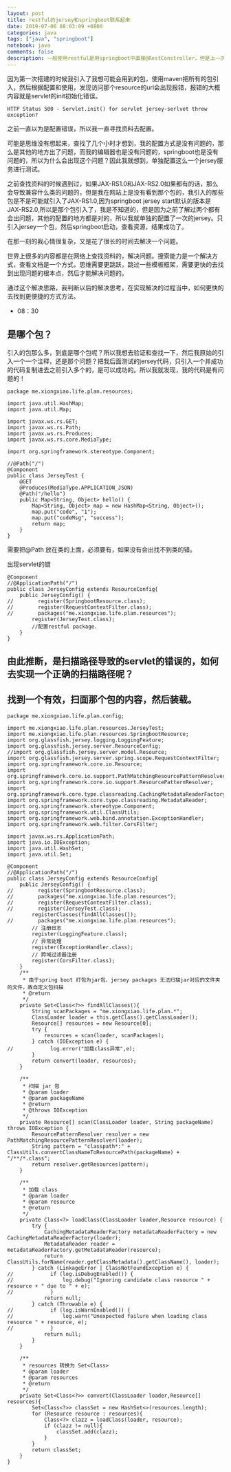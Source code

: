 ```yaml
---
layout: post
title: restful的jersey和springboot联系起来 
date: 2019-07-06 08:03:09 +0800 
categories: java 
tags: ["java", "springboot"]
notebook: java
comments: false
description: 一般使用restful是用springboot中直接@RestConstroller，但是上一次想学习JSR311去了解的这一个jersey，想去具体实现一下这个功能特点，所以去学习。环境搭建的时候因为JAX-RS1.0和JAX-RS2.0出现了问题（可能），所以记录一下过程。实际是扫描包的问题。
---
```

因为第一次搭建的时候我引入了我想可能会用到的包，使用maven把所有的包引入，然后根据配置和使用，发现访问那个resource的url会出现报错，报错的大概内容就是servlet的init初始化错误。
```
HTTP Status 500 - Servlet.init() for servlet jersey-serlvet threw exception?
```

之前一直以为是配置错误，所以我一直寻找资料去配置。

可能是思维没有想起来，查找了几个小时才想到，我的配置方式是没有问题的，那么是其他的地方出了问题，而我的编辑器也是没有问题的，springboot也是没有问题的，所以为什么会出现这个问题？因此我就想到，单独配置这么一个jersey服务进行测试。

之前查找资料的时候遇到过，如果JAX-RS1.0和JAX-RS2.0如果都有的话，那么会导致兼容什么类的问题的，但是我在网站上是没有看到那个包的，我引入的那些包是不是可能就引入了JAX-RS1.0,因为springboot jersey start默认的版本是JAX-RS2.0,所以是那个包引入了，我是不知道的，但是因为之前了解过两个都有会出问题，其他的配置的地方都是对的，所以我就单独的配置了一次的jersey。只引入jersey一个包，然后springboot启动，查看资源，结果成功了。

在那一刻的我心情很复杂，又是花了很长的时间去解决一个问题。

世界上很多的内容都是在网络上查找资料的，解决问题。搜索能力是一个解决方式，查看文档是一个方式，思维需要更跳跃，跳过一些模板框架，需要更快的去找到出现问题的根本点，然后才能解决问题的。

通过这个解决思路，我判断以后的解决思考，在实现解决的过程当中，如何更快的去找到更便捷的方式方法。

- 08：30

## 是哪个包？

引入的包那么多，到底是哪个包呢？所以我想去验证和查找一下，然后我原始的引入一个一个注释，还是那个问题？把我后面测试的jersey代码，只引入一个并成功的代码复制进去之前引入多个的，是可以成功的。所以我就发现，我的代码是有问题的！

```
package me.xiongxiao.life.plan.resources;

import java.util.HashMap;
import java.util.Map;

import javax.ws.rs.GET;
import javax.ws.rs.Path;
import javax.ws.rs.Produces;
import javax.ws.rs.core.MediaType;

import org.springframework.stereotype.Component;

//@Path("/")
@Component
public class JerseyTest {
    @GET
    @Produces(MediaType.APPLICATION_JSON)
    @Path("/hello")
    public Map<String, Object> hello() {
        Map<String, Object> map = new HashMap<String, Object>();
        map.put("code", "1");
        map.put("codeMsg", "success");
        return map;
    }
}
```
需要把@Path 放在类的上面，必须要有，如果没有会出找不到类的错。

出现servlet的错

```
@Component
//@ApplicationPath("/")
public class JerseyConfig extends ResourceConfig{
    public JerseyConfig() {
//        register(SpringbootResource.class);
//        register(RequestContextFilter.class);
//        packages("me.xiongxiao.life.plan.resources");
        register(JerseyTest.class);
        //配置restful package.
    }
}
```

## 由此推断，是扫描路径导致的servlet的错误的，如何去实现一个正确的扫描路径呢？



## 找到一个有效，扫面那个包的内容，然后装载。

```
package me.xiongxiao.life.plan.config;

import me.xiongxiao.life.plan.resources.JerseyTest;
import me.xiongxiao.life.plan.resources.SpringbootResource;
import org.glassfish.jersey.logging.LoggingFeature;
import org.glassfish.jersey.server.ResourceConfig;
//import org.glassfish.jersey.server.model.Resource;
import org.glassfish.jersey.server.spring.scope.RequestContextFilter;
import org.springframework.core.io.Resource;
import org.springframework.core.io.support.PathMatchingResourcePatternResolver;
import org.springframework.core.io.support.ResourcePatternResolver;
import org.springframework.core.type.classreading.CachingMetadataReaderFactory;
import org.springframework.core.type.classreading.MetadataReader;
import org.springframework.stereotype.Component;
import org.springframework.util.ClassUtils;
import org.springframework.web.bind.annotation.ExceptionHandler;
import org.springframework.web.filter.CorsFilter;

import javax.ws.rs.ApplicationPath;
import java.io.IOException;
import java.util.HashSet;
import java.util.Set;

@Component
//@ApplicationPath("/")
public class JerseyConfig extends ResourceConfig{
    public JerseyConfig() {
//        register(SpringbootResource.class);
//        packages("me.xiongxiao.life.plan.resources");
//        register(RequestContextFilter.class);
//        register(JerseyTest.class);
        registerClasses(findAllClasses());
//        packages("me.xiongxiao.life.plan.resources");
        // 注册日志
        register(LoggingFeature.class);
        // 异常处理
        register(ExceptionHandler.class);
        // 跨域过滤器注册
        register(CorsFilter.class);
    }
    /**
     * 由于spring boot 打包为jar包，jersey packages 无法扫描jar对应的文件夹的文件，故自定义包扫描
     * @return
     */
    private Set<Class<?>> findAllClasses(){
        String scanPackages = "me.xiongxiao.life.plan.*";
        ClassLoader loader = this.getClass().getClassLoader();
        Resource[] resources = new Resource[0];
        try {
            resources = scan(loader, scanPackages);
        } catch (IOException e) {
//            log.error("加载class异常",e);
        }
        return convert(loader, resources);
    }

    /**
     * 扫描 jar 包
     * @param loader
     * @param packageName
     * @return
     * @throws IOException
     */
    private Resource[] scan(ClassLoader loader, String packageName) throws IOException {
        ResourcePatternResolver resolver = new PathMatchingResourcePatternResolver(loader);
        String pattern = "classpath*:" + ClassUtils.convertClassNameToResourcePath(packageName) + "/**/*.class";
        return resolver.getResources(pattern);
    }

    /**
     * 加载 class
     * @param loader
     * @param resource
     * @return
     */
    private Class<?> loadClass(ClassLoader loader,Resource resource) {
        try {
            CachingMetadataReaderFactory metadataReaderFactory = new CachingMetadataReaderFactory(loader);
            MetadataReader reader = metadataReaderFactory.getMetadataReader(resource);
            return ClassUtils.forName(reader.getClassMetadata().getClassName(), loader);
        } catch (LinkageError | ClassNotFoundException e) {
//            if (log.isDebugEnabled()) {
//                log.debug("Ignoring candidate class resource " + resource + " due to " + e);
//            }
            return null;
        } catch (Throwable e) {
//            if (log.isWarnEnabled()) {
//                log.warn("Unexpected failure when loading class resource " + resource, e);
//            }
            return null;
        }
    }

    /**
     * resources 转换为 Set<Class>
     * @param loader
     * @param resources
     * @return
     */
    private Set<Class<?>> convert(ClassLoader loader,Resource[] resources){
        Set<Class<?>> classSet = new HashSet<>(resources.length);
        for (Resource resource : resources){
            Class<?> clazz = loadClass(loader, resource);
            if (clazz != null){
                classSet.add(clazz);
            }
        }
        return classSet;
    }
}
```